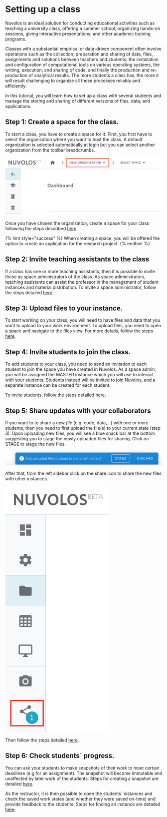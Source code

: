 # Setting up a class

Nuvolos is an ideal solution for conducting educational activities such as teaching a university class, offering a summer school, organizing hands-on sessions, giving interactive presentations, and other academic training programs.

Classes with a substantial empirical or data-driven component often involve operations such as the collection, preparation and sharing of data, files, assignments and solutions between teachers and students, the installation and configuration of computational tools on various operating systems, the writing, execution, and sharing of code, and finally the production and re-production of analytical results. The more students a class has, the more it will result challenging to organize all these processes reliably and efficiently.

In this tutorial, you will learn how to set up a class with several students and manage the storing and sharing of different versions of files, data, and applications.

## Step 1: Create a space for the class.

To start a class, you have to create a space for it. First, you first have to select the organization where you want to host the class. A default organization is selected automatically at login but you can select another organization from the toolbar breadcrumbs.

![](../../../.gitbook/assets/screen-shot-2020-03-25-at-9.45.56-am.png)

Once you have chosen the organization, create a space for your class following the steps described [here](../../../actions/organization-management/create-a-space.md).

{% hint style="success" %}
When creating a space, you will be offered the option to create an application for the research project.
{% endhint %}

## Step 2: Invite teaching assistants to the class

If a class has one or more teaching assistants, then it is possible to invite these as space administrators of the class. As space administrators, teaching assistants can assist the professor in the management of student instances and material distribution. To invite a space administrator, follow the steps detailed [here](../../../actions/space-management/invite-space-admins.md).

## Step 3: Upload files to your instance.

To start working on your class, you will need to have files and data that you want to upload to your work environment. To upload files, you need to open a space and navigate to the files view. For more details, follow the steps [here](../../../actions/work-with-files-in-nuvolos/upload-files-and-folders.md).

## Step 4: Invite students to join the class.

To add students to your class, you need to send an invitation to each student to join the space you have created in Nuvolos. As a space admin, you will be assigned the MASTER instance which you will use to interact with your students. Students instead will be invited to join Nuvolos, and a separate instance can be created for each student.  
  
To invite students, follow the steps detailed [here](../../../actions/space-management/create-an-instance.md).

## Step 5: Share updates with your collaborators

If you want to to share a _new file_ \(e.g. code, data,...\) with one or more students, then you need to first upload the file\(s\) to your current state \(step 3\). Upon uploading new files, you will see a blue snack bar at the bottom suggesting you to stage the newly uploaded files for sharing. Click on STAGE to stage the new files. 

![](../../../.gitbook/assets/screen-shot-2020-03-25-at-10.23.02-am.png)

After that, from the left sidebar click on the share icon to share the new files with other instances. 

![](../../../.gitbook/assets/screen-shot-2020-03-25-at-10.23.53-am.png)

Then follow the steps detailed [here](../../../actions/distribute-objects-in-nuvolos/).

## Step 6: Check students\` progress.

You can ask your students to make snapshots of their work to meet certain deadlines \(e.g for an assignment\). The snapshot will become immutable and unaffected by later work of the students. Steps for creating a snapshot are detailed [here](../../../actions/instance-management/create-a-snapshot.md).

As the instructor, it is then possible to open the students\` instances and check the saved work states \(and whether they were saved on-time\) and provide feedback to the students. Steps for finding an instance are detailed [here](../../../actions/find-objects-in-nuvolos/find-an-instance.md).

